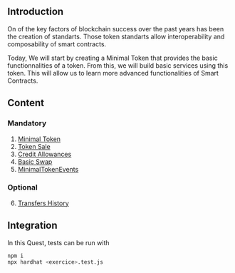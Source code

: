 ## Introduction

On of the key factors of blockchain success over the past years has been the creation of standarts. Those token standarts allow interoperability and composability of smart contracts. 

Today, We will start by creating a Minimal Token that provides the basic functionnalities of a token. From this, we will build basic services using this token. This will allow us to learn more advanced functionalities of Smart Contracts. 

## Content
### Mandatory
1. [Minimal Token](minimalToken/README.md)
2. [Token Sale](tokenSale/README.md)
3. [Credit Allowances](creditAllowances/README.md)
4. [Basic Swap](basicSwap/README.md)
5. [MinimalTokenEvents](MinimalTokenEvents/README.md)
### Optional
6. [Transfers History](transfersHistory/README.md)


## Integration
In this Quest, tests can be run with
```sh
npm i 
npx hardhat <exercice>.test.js
```

